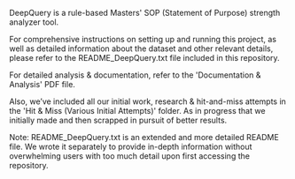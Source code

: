 DeepQuery is a rule-based Masters' SOP (Statement of Purpose) strength analyzer tool.

For comprehensive instructions on setting up and running this project, as well as detailed information about the dataset and other relevant details, please refer to the README_DeepQuery.txt file included in this repository.

For detailed analysis & documentation, refer to the 'Documentation & Analysis' PDF file.

Also, we’ve included all our initial work, research & hit-and-miss attempts in the 'Hit & Miss (Various Initial Attempts)' folder. As in progress that we initially made and then scrapped in pursuit of better results.

Note: README_DeepQuery.txt is an extended and more detailed README file. We wrote it separately to provide in-depth information without overwhelming users with too much detail upon first accessing the repository.
